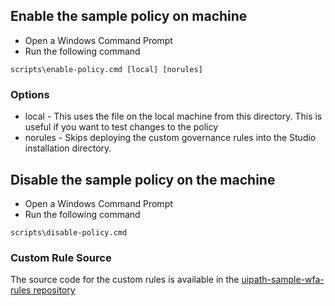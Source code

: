 
## Enable the sample policy on machine
- Open a Windows Command Prompt
- Run the following command

```console
scripts\enable-policy.cmd [local] [norules]
```

### Options
- local - This uses the file on the local machine from this directory. This is useful if you want to test changes to the policy
- norules - Skips deploying the custom governance rules into the Studio installation directory.

## Disable the sample policy on the machine
- Open a Windows Command Prompt
- Run the following command
```console
scripts\disable-policy.cmd
```

### Custom Rule Source
The source code for the custom rules is available in the [uipath-sample-wfa-rules repository](https://github.com/AndrewBrianHall/uipath-sample-wfa-rules/)
